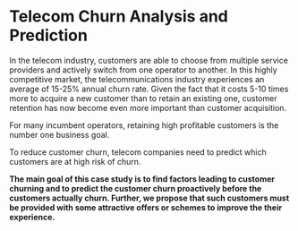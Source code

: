 # Telecom Churn Analysis and Prediction

In the telecom industry, customers are able to choose from multiple service providers and actively switch from one operator to another. In this highly competitive market, the telecommunications industry experiences an average of 15-25% annual churn rate. Given the fact that it costs 5-10 times more to acquire a new customer than to retain an existing one, customer retention has now become even more important than customer acquisition.

 

For many incumbent operators, retaining high profitable customers is the number one business goal.

 

To reduce customer churn, telecom companies need to predict which customers are at high risk of churn.

**The main goal of this case study is to find factors leading to customer churning and to predict the customer churn proactively before the customers actually churn. Further, we propose that such customers must be provided with some attractive offers or schemes to improve the their experience.**
